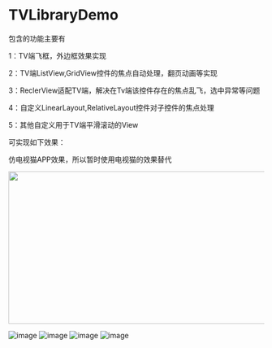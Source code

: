 # TVLibraryDemo
包含的功能主要有

1：TV端飞框，外边框效果实现

2：TV端ListView,GridView控件的焦点自动处理，翻页动画等实现

3：ReclerView适配TV端，解决在Tv端该控件存在的焦点乱飞，选中异常等问题

4：自定义LinearLayout,RelativeLayout控件对子控件的焦点处理

5：其他自定义用于TV端平滑滚动的View

可实现如下效果：

仿电视猫APP效果，所以暂时使用电视猫的效果替代

<img src="https://github.com/zhangtiansheng/TVLibraryDemo/blob/master/image/1.jpg" width=600 height=300/>

![image](https://github.com/zhangtiansheng/TVLibraryDemo/blob/master/image/1.jpg)
![image](https://github.com/zhangtiansheng/TVLibraryDemo/blob/master/image/2.jpg)
![image](https://github.com/zhangtiansheng/TVLibraryDemo/blob/master/image/3.jpg)
![image](https://github.com/zhangtiansheng/TVLibraryDemo/blob/master/image/4.jpg)
